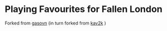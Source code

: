 # Playing Favourites for Fallen London 

Forked from [gasovn](https://github.com/gasovn/fl_favourites/) (in turn forked from [kav2k](https://github.com/kav2k/fl_favourites) )

